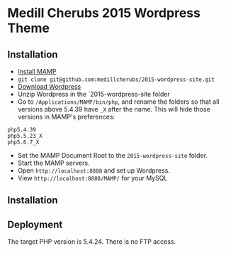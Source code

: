 # Medill Cherubs 2015 Wordpress Theme

## Installation

* [Install MAMP](https://www.mamp.info/en/downloads/)
* `git clone git@github.com:medillcherubs/2015-wordpress-site.git`
* [Download Wordpress](https://wordpress.org/download/)
* Unzip Wordpress in the `2015-wordpress-site folder
* Go to `/Applications/MAMP/bin/php`, and rename the folders so that all versions above 5.4.39 have `_X` after the name. This will hide those versions in MAMP's preferences:
```
php5.4.39
php5.5.23_X
php5.6.7_X
```
* Set the MAMP Document Root to the `2015-wordpress-site` folder.
* Start the MAMP servers.
* Open `http://localhost:8888` and set up Wordpress.
* View `http://localhost:8888/MAMP/` for your MySQL

## Installation

## Deployment

The target PHP version is 5.4.24. There is no FTP access.